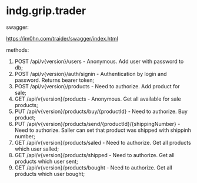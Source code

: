 # indg.grip.trader

swagger:

https://im0hn.com/traider/swagger/index.html

methods:
1. POST /api/v{version}/users - Anonymous. Add user with password to db;
2. POST /api/v{version}/auth/signin - Authentication by login and password. Returns bearer token;
3. POST /api/v{version}/products - Need to authorize. Add product for sale;
4. GET /api/v{version}/products - Anonymous. Get all available for sale products;
5. PUT /api/v{version}/products/buy/{productId} - Need to authorize. Buy product;
6. PUT /api/v{version}/products/send/{productId}/{shippingNumber} - Need to authorize. Saller can set  that product was shipped with shippinh number;
7. GET /api/v{version}/products/saled - Need to authorize. Get all products which user salled;
8. GET /api/v{version}/products/shipped - Need to authorize. Get all products which user sent;
9. GET /api/v{version}/products/bought - Need to authorize. Get all products which user bought;
